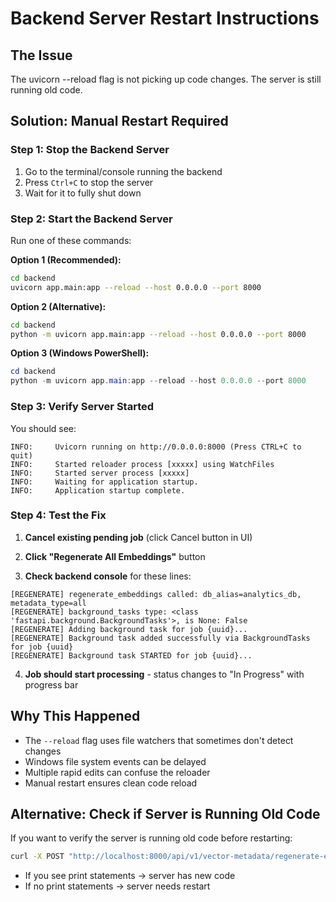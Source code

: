 # Backend Server Restart Instructions

## The Issue
The uvicorn --reload flag is not picking up code changes. The server is still running old code.

## Solution: Manual Restart Required

### Step 1: Stop the Backend Server
1. Go to the terminal/console running the backend
2. Press `Ctrl+C` to stop the server
3. Wait for it to fully shut down

### Step 2: Start the Backend Server
Run one of these commands:

**Option 1 (Recommended):**
```bash
cd backend
uvicorn app.main:app --reload --host 0.0.0.0 --port 8000
```

**Option 2 (Alternative):**
```bash
cd backend
python -m uvicorn app.main:app --reload --host 0.0.0.0 --port 8000
```

**Option 3 (Windows PowerShell):**
```powershell
cd backend
python -m uvicorn app.main:app --reload --host 0.0.0.0 --port 8000
```

### Step 3: Verify Server Started
You should see:
```
INFO:     Uvicorn running on http://0.0.0.0:8000 (Press CTRL+C to quit)
INFO:     Started reloader process [xxxxx] using WatchFiles
INFO:     Started server process [xxxxx]
INFO:     Waiting for application startup.
INFO:     Application startup complete.
```

### Step 4: Test the Fix

1. **Cancel existing pending job** (click Cancel button in UI)

2. **Click "Regenerate All Embeddings"** button

3. **Check backend console** for these lines:
```
[REGENERATE] regenerate_embeddings called: db_alias=analytics_db, metadata_type=all
[REGENERATE] background_tasks type: <class 'fastapi.background.BackgroundTasks'>, is None: False
[REGENERATE] Adding background task for job {uuid}...
[REGENERATE] Background task added successfully via BackgroundTasks for job {uuid}
[REGENERATE] Background task STARTED for job {uuid}...
```

4. **Job should start processing** - status changes to "In Progress" with progress bar

## Why This Happened
- The `--reload` flag uses file watchers that sometimes don't detect changes
- Windows file system events can be delayed
- Multiple rapid edits can confuse the reloader
- Manual restart ensures clean code reload

## Alternative: Check if Server is Running Old Code
If you want to verify the server is running old code before restarting:
```bash
curl -X POST "http://localhost:8000/api/v1/vector-metadata/regenerate-embeddings?db_alias=test&metadata_type=all"
```
- If you see print statements → server has new code
- If no print statements → server needs restart
